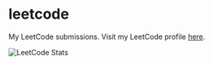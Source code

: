 # leetcode

My LeetCode submissions. 
Visit my LeetCode profile [here](https://leetcode.com/devangsaraogi/).

![LeetCode Stats](https://leetcard.jacoblin.cool/devangsaraogi?theme=dark&font=Fira%20Sans&ext=heatmap)
